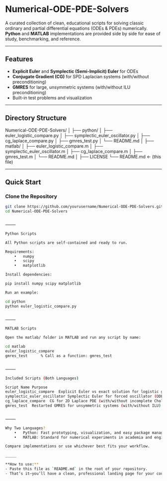# Numerical-ODE-PDE-Solvers

A curated collection of clean, educational scripts for solving classic ordinary and partial differential equations (ODEs & PDEs) numerically.  
**Python** and **MATLAB** implementations are provided side by side for ease of study, benchmarking, and reference.

---

## Features

- **Explicit Euler** and **Symplectic (Semi-Implicit) Euler** for ODEs
- **Conjugate Gradient (CG)** for SPD Laplacian systems (with/without preconditioning)
- **GMRES** for large, unsymmetric systems (with/without ILU preconditioning)
- Built-in test problems and visualization

---

## Directory Structure

Numerical-ODE-PDE-Solvers/
│
├── python/
│   ├── euler_logistic_compare.py
│   ├── symplectic_euler_oscillator.py
│   ├── cg_laplace_compare.py
│   ├── gmres_test.py
│   └── README.md
│
├── matlab/
│   ├── euler_logistic_compare.m
│   ├── symplectic_euler_oscillator.m
│   ├── cg_laplace_compare.m
│   ├── gmres_test.m
│   └── README.md
│
├── LICENSE
└── README.md  ← (this file)

---

## Quick Start

### Clone the Repository

```bash
git clone https://github.com/yourusername/Numerical-ODE-PDE-Solvers.git
cd Numerical-ODE-PDE-Solvers


⸻

Python Scripts

All Python scripts are self-contained and ready to run.

Requirements:
	•	numpy
	•	scipy
	•	matplotlib

Install dependencies:

pip install numpy scipy matplotlib

Run an example:

cd python
python euler_logistic_compare.py


⸻

MATLAB Scripts

Open the matlab/ folder in MATLAB and run any script by name:

cd matlab
euler_logistic_compare
gmres_test      % Call as a function: gmres_test


⸻

Included Scripts (Both Languages)

Script Name	Purpose
euler_logistic_compare	Explicit Euler vs exact solution for logistic growth IVP
symplectic_euler_oscillator	Symplectic Euler for forced oscillator (ODE)
cg_laplace_compare	CG for 2D Laplace PDE (with/without incomplete Cholesky)
gmres_test	Restarted GMRES for unsymmetric systems (with/without ILU)


⸻

Why Two Languages?
	•	Python: Fast prototyping, visualization, and easy package management
	•	MATLAB: Standard for numerical experiments in academia and engineering

Compare implementations or use whichever best fits your workflow.

_____

**How to use:**  
- Paste this file as `README.md` in the root of your repository.
- That’s it—you’ll have a clean, professional landing page for your code!

